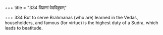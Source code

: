 +++
title = "334 विप्राणां वेदविदुषाम्"

+++
334	But to serve Brahmanas (who are) learned in the Vedas, householders, and famous (for virtue) is the highest duty of a Sudra, which leads to beatitude.